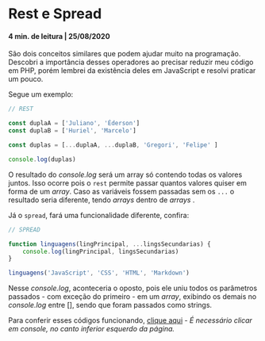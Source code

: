 # Rest e Spread

#### 4 min. de leitura | 25/08/2020 <br>

São dois conceitos similares que podem ajudar muito na programação. Descobri a importância desses operadores ao precisar reduzir meu código em PHP, porém lembrei da existência deles em JavaScript e resolvi praticar um pouco.

Segue um exemplo:
```js
// REST

const duplaA = ['Juliano', 'Éderson']
const duplaB = ['Huriel', 'Marcelo']

const duplas = [...duplaA, ...duplaB, 'Gregori', 'Felipe' ]

console.log(duplas)
```
O resultado do *console.log* será um array só contendo todas os valores juntos. Isso ocorre pois o `rest` permite passar quantos valores quiser em forma de um *array*. Caso as variáveis fossem passadas sem os `...` o resultado seria diferente, tendo *arrays* dentro de *arrays* .

Já o `spread`, fará uma funcionalidade diferente, confira:
```js 
// SPREAD

function linguagens(lingPrincipal, ...lingsSecundarias) {
    console.log(lingPrincipal, lingsSecundarias)
}

linguagens('JavaScript', 'CSS', 'HTML', 'Markdown')
```
Nesse *console.log*, aconteceria o oposto, pois ele uniu todos os parâmetros passados - com exceção do primeiro - em um *array*, exibindo os demais no *console.log* entre [], sendo que foram passados como strings.

Para conferir esses códigos funcionando, [clique aqui](https://codepen.io/huri3l/pen/wvGJXoV) - *É necessário clicar em console, no canto inferior esquerdo da página.*